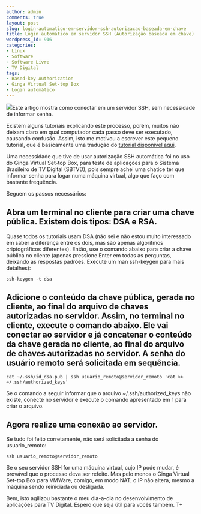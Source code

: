 ```yaml
---
author: admin
comments: true
layout: post
slug: login-automatico-em-servidor-ssh-autorizacao-baseada-em-chave
title: Login automático em servidor SSH (Autorização baseada em chave)
wordpress_id: 916
categories:
- Linux
- Software
- Software Livre
- TV Digital
tags:
- Based-key Authorization
- Ginga Virtual Set-top Box
- Login automático
---
```


[![](http://manoelcampos.com.br/wp-content/uploads/user-login-icon.png)](http://www.iconarchive.com/show/cms-icons-by-iconshock/user-login-icon.html)Este artigo mostra como conectar em um servidor SSH, sem necessidade de informar senha.

Existem alguns tutoriais explicando este processo, porém, muitos não deixam claro em qual computador cada passo deve ser executado, causando confusão. Assim, isto me motivou a escrever este pequeno tutorial, que é basicamente uma tradução do [tutorial disponível aqui](http://philippe-millet.blogspot.com/2008/07/automatic-ssh-login-key-based.html).

Uma necessidade que tive de usar autorização SSH automática foi no uso do Ginga Virtual Set-top Box, para teste de aplicações para o Sistema Brasileiro de TV Digital (SBTVD), pois sempre achei uma chatice ter que informar senha para logar numa máquina virtual, algo que faço com bastante frequência.

Seguem os passos necessários:

## Abra um terminal no cliente para criar uma chave pública. Existem dois tipos: DSA e RSA.

Quase todos os tutoriais usam DSA (não sei e não estou muito interessado em saber a diferença entre os dois, mas são apenas algoritmos criptográficos diferentes).
Então, use o comando abaixo para criar a chave pública no cliente (apenas pressione Enter em todas
as perguntas, deixando as respostas padrões. Execute um man ssh-keygen para mais detalhes):

`ssh-keygen -t dsa`

## Adicione o conteúdo da chave pública, gerada no cliente, ao final do arquivo de chaves autorizadas no servidor. Assim, no terminal no cliente, execute o comando abaixo. Ele vai conectar ao servidor e já concatenar o conteúdo da chave gerada no cliente, ao final do arquivo de chaves autorizadas no servidor. A senha do usuário remoto será solicitada em sequência.

`cat ~/.ssh/id_dsa.pub | ssh usuario_remoto@servidor_remoto 'cat >> ~/.ssh/authorized_keys'`

Se o comando a seguir informar que o arquivo ~/.ssh/authorized_keys não existe, conecte no servidor e execute o comando apresentado em 1 para criar o arquivo.

## Agora realize uma conexão ao servidor.
Se tudo foi feito corretamente, não será solicitada a senha do usuario_remoto:

`ssh usuario_remoto@servidor_remoto`

Se o seu servidor SSH for uma máquina virtual, cujo IP pode mudar, é provável que o processo deva ser refeito. Mas pelo menos o Ginga Virtual Set-top Box para VMWare, comigo, em modo NAT, o IP não altera, mesmo a máquina sendo reiniciada ou desligada.

Bem, isto agilizou bastante o meu dia-a-dia no desenvolvimento de aplicações para TV Digital. Espero que seja útil para vocês também. T+
